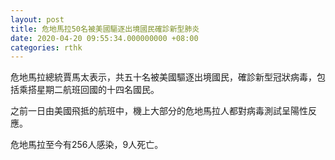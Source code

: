 ```yaml
---
layout: post
title: 危地馬拉50名被美國驅逐出境國民確診新型肺炎
date: 2020-04-20 09:55:34.000000000 +08:00
categories: rthk
---
```


危地馬拉總統賈馬太表示，共五十名被美國驅逐出境國民，確診新型冠狀病毒，包括乘搭星期二航班回國的十四名國民。

之前一日由美國飛抵的航班中，機上大部分的危地馬拉人都對病毒測試呈陽性反應。

危地馬拉至今有256人感染，9人死亡。

